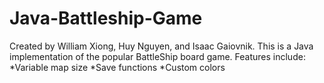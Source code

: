 # Java-Battleship-Game
Created by William Xiong, Huy Nguyen, and Isaac Gaiovnik.
This is a Java implementation of the popular BattleShip board game.
Features include:
*Variable map size
*Save functions
*Custom colors 
